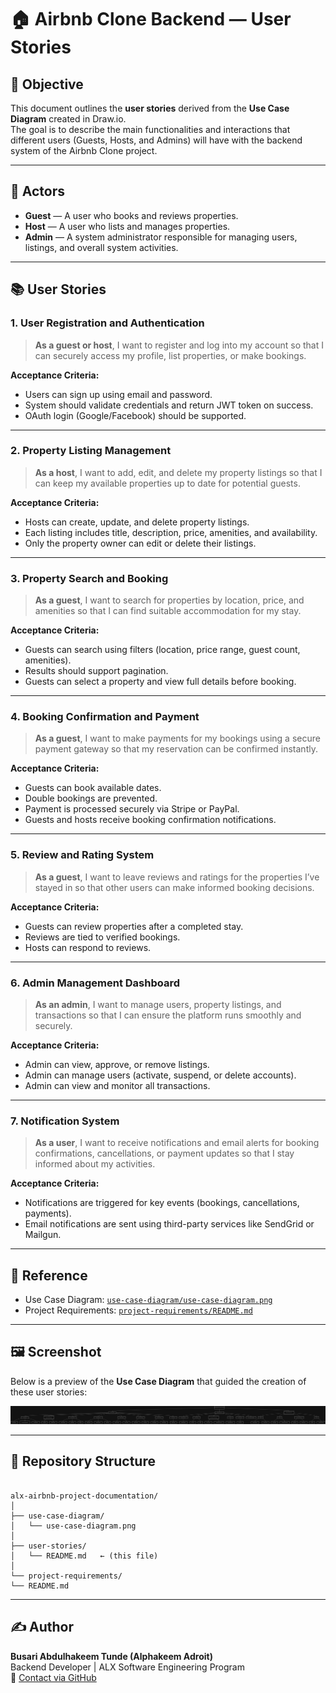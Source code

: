 # 🏠 Airbnb Clone Backend — User Stories

## 🎯 Objective
This document outlines the **user stories** derived from the **Use Case Diagram** created in Draw.io.  
The goal is to describe the main functionalities and interactions that different users (Guests, Hosts, and Admins) will have with the backend system of the Airbnb Clone project.

---

## 👥 Actors
- **Guest** — A user who books and reviews properties.  
- **Host** — A user who lists and manages properties.  
- **Admin** — A system administrator responsible for managing users, listings, and overall system activities.

---

## 📚 User Stories

### 1. User Registration and Authentication
> **As a guest or host**, I want to register and log into my account so that I can securely access my profile, list properties, or make bookings.

**Acceptance Criteria:**
- Users can sign up using email and password.
- System should validate credentials and return JWT token on success.
- OAuth login (Google/Facebook) should be supported.

---

### 2. Property Listing Management
> **As a host**, I want to add, edit, and delete my property listings so that I can keep my available properties up to date for potential guests.

**Acceptance Criteria:**
- Hosts can create, update, and delete property listings.
- Each listing includes title, description, price, amenities, and availability.
- Only the property owner can edit or delete their listings.

---

### 3. Property Search and Booking
> **As a guest**, I want to search for properties by location, price, and amenities so that I can find suitable accommodation for my stay.

**Acceptance Criteria:**
- Guests can search using filters (location, price range, guest count, amenities).
- Results should support pagination.
- Guests can select a property and view full details before booking.

---

### 4. Booking Confirmation and Payment
> **As a guest**, I want to make payments for my bookings using a secure payment gateway so that my reservation can be confirmed instantly.

**Acceptance Criteria:**
- Guests can book available dates.
- Double bookings are prevented.
- Payment is processed securely via Stripe or PayPal.
- Guests and hosts receive booking confirmation notifications.

---

### 5. Review and Rating System
> **As a guest**, I want to leave reviews and ratings for the properties I’ve stayed in so that other users can make informed booking decisions.

**Acceptance Criteria:**
- Guests can review properties after a completed stay.
- Reviews are tied to verified bookings.
- Hosts can respond to reviews.

---

### 6. Admin Management Dashboard
> **As an admin**, I want to manage users, property listings, and transactions so that I can ensure the platform runs smoothly and securely.

**Acceptance Criteria:**
- Admin can view, approve, or remove listings.
- Admin can manage users (activate, suspend, or delete accounts).
- Admin can view and monitor all transactions.

---

### 7. Notification System
> **As a user**, I want to receive notifications and email alerts for booking confirmations, cancellations, or payment updates so that I stay informed about my activities.

**Acceptance Criteria:**
- Notifications are triggered for key events (bookings, cancellations, payments).
- Email notifications are sent using third-party services like SendGrid or Mailgun.

---

## 🧩 Reference
- Use Case Diagram: [`use-case-diagram/use-case-diagram.png`](../use-case-diagram/use-case-diagram.png)
- Project Requirements: [`project-requirements/README.md`](../project-requirements/README.md)

---

## 🖼️ Screenshot
Below is a preview of the **Use Case Diagram** that guided the creation of these user stories:

![Use Case Diagram](../use-case-diagram/use-case-diagram.png)

---

## 🧱 Repository Structure
```

alx-airbnb-project-documentation/
│
├── use-case-diagram/
│   └── use-case-diagram.png
│
├── user-stories/
│   └── README.md   ← (this file)
│
└── project-requirements/
└── README.md

```

---

## ✍️ Author
**Busari Abdulhakeem Tunde (Alphakeem Adroit)**  
Backend Developer | ALX Software Engineering Program  
📧 [Contact via GitHub](https://github.com/Alphakeem-Adroit)
